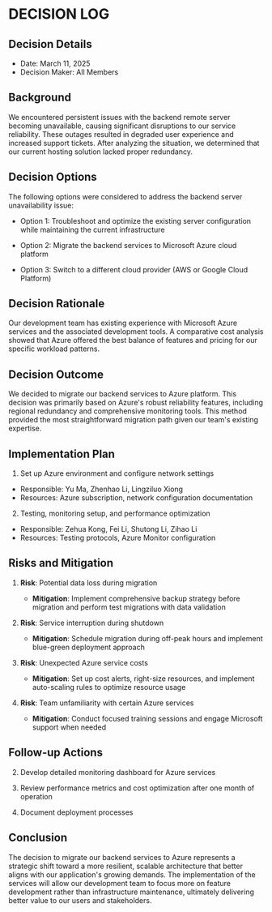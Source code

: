 # DECISION LOG 
## Decision Details 
- Date: March 11, 2025
- Decision Maker: All Members
  
## Background 
We encountered persistent issues with the backend remote server becoming unavailable, causing significant disruptions to our service reliability. These outages resulted in degraded user experience and increased support tickets. After analyzing the situation, we determined that our current hosting solution lacked proper redundancy.

## Decision Options 

The following options were considered to address the backend server unavailability issue:

- Option 1: Troubleshoot and optimize the existing server configuration while maintaining the current infrastructure

- Option 2: Migrate the backend services to Microsoft Azure cloud platform

- Option 3: Switch to a different cloud provider (AWS or Google Cloud Platform)


## Decision Rationale 
Our development team has existing experience with Microsoft Azure services and the associated development tools. A comparative cost analysis showed that Azure offered the best balance of features and pricing for our specific workload patterns.



## Decision Outcome 
We decided to migrate our backend services to Azure platform. This decision was primarily based on Azure's robust reliability features, including regional redundancy and comprehensive monitoring tools. This method provided the most straightforward migration path given our team's existing expertise.

## Implementation Plan 

1.  Set up Azure environment and configure network settings
   - Responsible: Yu Ma, Zhenhao Li, Lingziluo Xiong
   - Resources: Azure subscription, network configuration documentation

2.  Testing, monitoring setup, and performance optimization
   - Responsible: Zehua Kong, Fei Li, Shutong Li, Zihao Li
   - Resources: Testing protocols, Azure Monitor configuration

## Risks and Mitigation 

1. **Risk**: Potential data loss during migration
   - **Mitigation**: Implement comprehensive backup strategy before migration and perform test migrations with data validation

2. **Risk**: Service interruption during shutdown
   - **Mitigation**: Schedule migration during off-peak hours and implement blue-green deployment approach

3. **Risk**: Unexpected Azure service costs
   - **Mitigation**: Set up cost alerts, right-size resources, and implement auto-scaling rules to optimize resource usage

4. **Risk**: Team unfamiliarity with certain Azure services
   - **Mitigation**: Conduct focused training sessions and engage Microsoft support when needed

## Follow-up Actions 

2. Develop detailed monitoring dashboard for Azure services
   
3. Review performance metrics and cost optimization after one month of operation
   
3. Document deployment processes

## Conclusion 

The decision to migrate our backend services to Azure represents a strategic shift toward a more resilient, scalable architecture that better aligns with our application's growing demands. The implementation of the services will allow our development team to focus more on feature development rather than infrastructure maintenance, ultimately delivering better value to our users and stakeholders.

